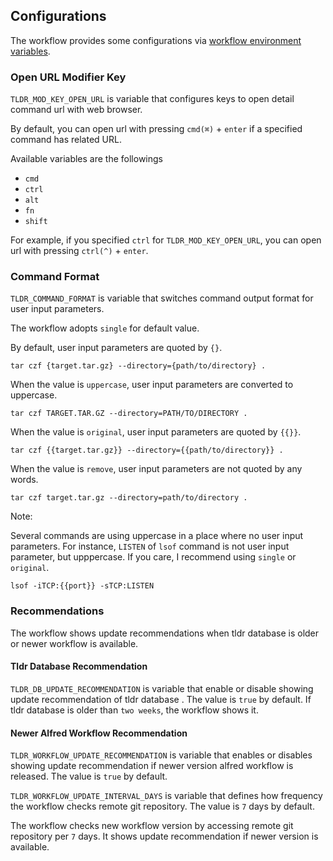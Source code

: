 ## Configurations

The workflow provides some configurations via [workflow environment variables](https://www.alfredapp.com/help/workflows/advanced/variables/).

### Open URL Modifier Key

`TLDR_MOD_KEY_OPEN_URL` is variable that configures keys to open detail command url with web browser.

By default, you can open url with pressing `cmd(⌘)` + `enter` if a specified command has related URL.

Available variables are the followings

- `cmd`
- `ctrl`
- `alt`
- `fn`
- `shift`

For example, if you specified `ctrl` for `TLDR_MOD_KEY_OPEN_URL`, you can open url with pressing `ctrl(^)` + `enter`.

### Command Format

`TLDR_COMMAND_FORMAT` is variable that switches command output format for user input parameters.

The workflow adopts `single` for default value.

By default, user input parameters are quoted by `{}`.

```
tar czf {target.tar.gz} --directory={path/to/directory} .
```

When the value is `uppercase`, user input parameters are converted to uppercase.

```
tar czf TARGET.TAR.GZ --directory=PATH/TO/DIRECTORY .
```

When the value is `original`, user input parameters are quoted by `{{}}`.

```
tar czf {{target.tar.gz}} --directory={{path/to/directory}} .
```

When the value is `remove`, user input parameters are not quoted by any words.

```
tar czf target.tar.gz --directory=path/to/directory .
```

Note:

Several commands are using uppercase in a place where no user input parameters.
For instance, `LISTEN` of `lsof` command is not user input parameter, but upppercase.
If you care, I recommend using `single` or `original`.

```
lsof -iTCP:{{port}} -sTCP:LISTEN
```

### Recommendations

The workflow shows update recommendations when tldr database is older or newer workflow is available.

#### Tldr Database Recommendation

`TLDR_DB_UPDATE_RECOMMENDATION` is variable that enable or disable showing update recommendation of tldr database .
The value is `true` by default.
If tldr database is older than `two weeks`, the workflow shows it.

#### Newer Alfred Workflow Recommendation

`TLDR_WORKFLOW_UPDATE_RECOMMENDATION` is variable that enables or disables showing update recommendation if newer version alfred workflow is released.
The value is `true` by default.

`TLDR_WORKFLOW_UPDATE_INTERVAL_DAYS` is variable that defines how frequency the workflow checks remote git repository.
The value is `7` days by default.

The workflow checks new workflow version by accessing remote git repository per `7` days.
It shows update recommendation if newer version is available.
